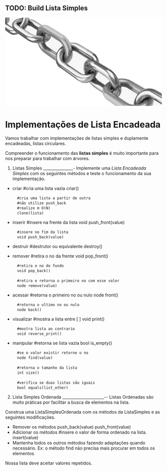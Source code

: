 ## TODO: Build Lista Simples

![](__capa.jpg)

Implementações de Lista Encadeada
==============================
Vamos trabalhar com implementações de listas simples e duplamente encadeadas, listas circulares. 

Compreender o funcionamento das **listas simples** é muito importante para nos preparar para trabalhar com árvores.

1. Listas Simples
_______________-
Implemente uma _Lista Encadeada Simples_ com os seguintes métodos e teste o funcionamento da sua implementação.

- criar
        #cria uma lista vazia
        criar()
        
        #cria uma lista a partir de outra
        #não utilize push_back
        #realize m O(N)
        clone(lista)
- inserir
        #insere na frente da lista
        void push_front(value)
        
        #insere no fim da lista
        void push_back(value)    
- destruir
        #destrutor ou equivalente
        destroy()
- remover
        #retira o no da frente
        void pop_front()
        
        #retira o no do fundo
        void pop_back()
 
        #retira e retorna o primeiro no com esse valor
        node remove(value)
- acessar
        #retorna o primeiro no ou nulo
        node front()
            
        #retorna o ultimo no ou nulo
        node back()
- visualizar
        #mostra a lista entre [ ]
        void print()
            
        #mostra lista ao contrario
        void reverse_print()    
- manipular
        #retorna se lista vazia
        bool is_empty()
            
        #se o valor existir retorne o no
        node find(value)
        
        #retorna o tamanho da lista
        int size()
            
        #verifica se duas listas são iguais
        bool equals(list_other)

2. Lista Simples Ordenada
_____________________--
Listas Ordenadas são muito práticas por facilitar a busca de elementos na lista.

Construa uma ListaSimplesOrdenada com os métodos da ListaSimples e as seguintes
modificações.

- Remover os métodos
        push_back(value)
        push_front(value)
- Adicionar os métodos
        #insere o valor de forma ordenado na lista.
        insert(value)  
- Mantenha todos os outros métodos fazendo adaptações quando necessário. Ex: o método find não precisa mais procurar em todos os elementos.

Nossa lista deve aceitar valores repetidos.
